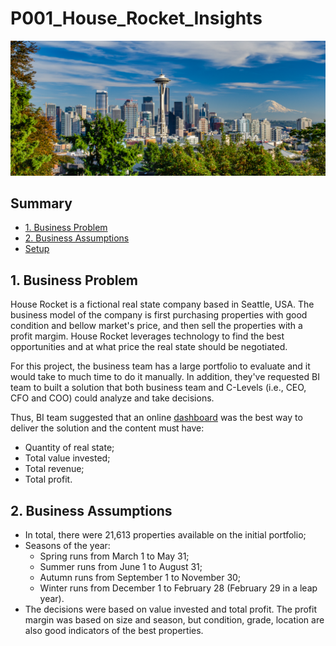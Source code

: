 # P001_House_Rocket_Insights

<img src="images/seattle_skyline.jpg" width="1000">

## Summary
* [1. Business Problem](#1.-Business-Problem)
* [2. Business Assumptions](#2.-Business-Assumptions)
* [Setup](#setup)

## 1. Business Problem

House Rocket is a fictional real state company based in Seattle, USA. The business model of the company is first purchasing properties with good condition and bellow 
market's price, and then sell the properties with a profit margim. House Rocket leverages technology to find the best opportunities and at what price the real state
should be negotiated.

For this project, the business team has a large portfolio to evaluate and it would take to much time to do it manually. In addition, they've requested BI team to built a 
solution that both business team and C-Levels (i.e., CEO, CFO and COO) could analyze and take decisions.

Thus, BI team suggested that an online [dashboard](https://p001-house-rocket-insights.onrender.com/) was the best way to deliver the solution and the content must have:
* Quantity of real state;
* Total value invested;
* Total revenue;
* Total profit.

## 2. Business Assumptions

* In total, there were 21,613 properties available on the initial portfolio;
* Seasons of the year:
  * Spring runs from March 1 to May 31;
  * Summer runs from June 1 to August 31;
  * Autumn runs from September 1 to November 30;
  * Winter runs from December 1 to February 28 (February 29 in a leap year).
* The decisions were based on value invested and total profit. The profit margin was based on size and season, but condition, grade, location are also good indicators
of the best properties.


